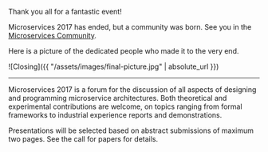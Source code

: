 Thank you all for a fantastic event!

Microservices 2017 has ended, but a community was born. See you in the [Microservices Community](http://microservices.sdu.dk).

Here is a picture of the dedicated people who made it to the very end.

![Closing]({{ "/assets/images/final-picture.jpg" | absolute_url }})

---

Microservices 2017 is a forum for the discussion of all aspects of designing and
programming microservice architectures. Both theoretical and experimental
contributions are welcome, on topics ranging from formal frameworks to
industrial experience reports and demonstrations.

Presentations will be selected based on abstract submissions of maximum two pages. See
the call for papers for details.
